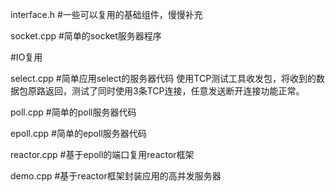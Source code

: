 interface.h             #一些可以复用的基础组件，慢慢补充



socket.cpp              #简单的socket服务器程序

#IO复用

select.cpp              #简单应用select的服务器代码
        使用TCP测试工具收发包，将收到的数据包原路返回，测试了同时使用3条TCP连接，任意发送断开连接功能正常。

poll.cpp                #简单的poll服务器代码

epoll.cpp               #简单的epoll服务器代码

reactor.cpp             #基于epoll的端口复用reactor框架

demo.cpp                #基于reactor框架封装应用的高并发服务器

